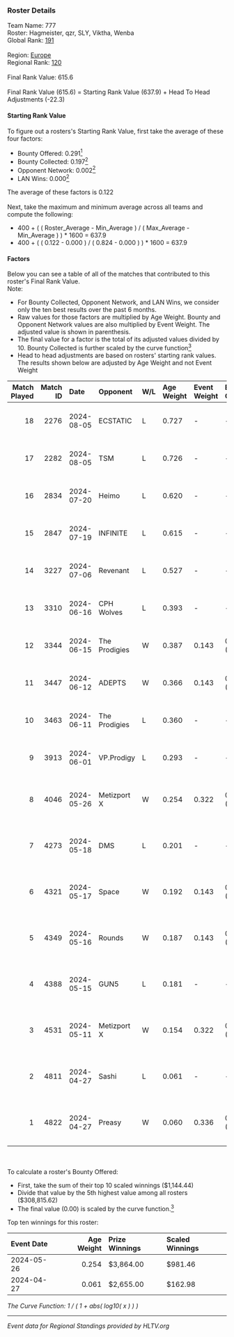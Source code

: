 ### Roster Details<br />
Team Name: 777<br />
Roster: Hagmeister, qzr, SLY, Viktha, Wenba<br />
Global Rank: [191](../../standings_global_2024_10_15.md)<br />
<br />
Region: [Europe]( ../../standings_europe_2024_10_15.md)<br />
Regional Rank: [120]( ../../standings_europe_2024_10_15.md)<br />
<br />
Final Rank Value:  615.6<br />
<br />
Final Rank Value (615.6) = Starting Rank Value (637.9) + Head To Head Adjustments (-22.3)<br />

#### Starting Rank Value<br />
To figure out a rosters's Starting Rank Value, first take the average of these four factors:<br />
- Bounty Offered: 0.291[<sup>1</sup>](#table2)
- Bounty Collected: 0.197[<sup>2</sup>](#table1)
- Opponent Network: 0.002[<sup>2</sup>](#table1)
- LAN Wins: 0.000[<sup>2</sup>](#table1)

The average of these factors is 0.122<br />
<br />
Next, take the maximum and minimum average across all teams and compute the following:<br />
- 400 + ( ( Roster_Average - Min_Average ) / ( Max_Average - Min_Average ) ) * 1600 = 637.9
- 400 + ( ( 0.122 - 0.000 ) / ( 0.824 - 0.000 ) ) * 1600 = 637.9


#### Factors<br />
Below you can see a table of all of the matches that contributed to this roster's Final Rank Value.<br />
Note:<br />

- For Bounty Collected, Opponent Network, and LAN Wins, we consider only the ten best results over the past 6 months.
- Raw values for those factors are multiplied by Age Weight. Bounty and Opponent Network values are also multiplied by Event Weight. The adjusted value is shown in parenthesis.
- The final value for a factor is the total of its adjusted values divided by 10. Bounty Collected is further scaled by the curve function[<sup>3</sup>](#curveFunction)
- Head to head adjustments are based on rosters' starting rank values. The results shown below are adjusted by Age Weight and not Event Weight
<span id="table1"></span><br />


| Match Played | Match ID | Date       | Opponent      | W/L | Age Weight | Event Weight | Bounty Collected | Opponent Network | LAN Wins  | H2H Adj. | Roster                                       |
| -: | -: | :- | :- | :- | :- | :- | :- | :- | :- | -: | :- |
|           18 |     2276 | 2024-08-05 | ECSTATIC      | L   | 0.727      | -            | -                | -                | -         |    -3.39 | Hagmeister, qzr, SLY, Viktha, Wenba          |
|           17 |     2282 | 2024-08-05 | TSM           | L   | 0.726      | -            | -                | -                | -         |    -3.08 | Hagmeister, qzr, SLY, Viktha, Wenba          |
|           16 |     2834 | 2024-07-20 | Heimo         | L   | 0.620      | -            | -                | -                | -         |    -9.77 | Hagmeister, qzr, SLY, Viktha, Wenba          |
|           15 |     2847 | 2024-07-19 | INFINITE      | L   | 0.615      | -            | -                | -                | -         |   -12.23 | Hagmeister, qzr, SLY, Viktha, Wenba          |
|           14 |     3227 | 2024-07-06 | Revenant      | L   | 0.527      | -            | -                | -                | -         |    -3.60 | Hagmeister, qzr, SLY, Viktha, Wenba          |
|           13 |     3310 | 2024-06-16 | CPH Wolves    | L   | 0.393      | -            | -                | -                | -         |    -3.52 | Hagmeister, qzr, SLY, Viktha, Wenba          |
|           12 |     3344 | 2024-06-15 | The Prodigies | W   | 0.387      | 0.143        | 0.007 (0.000)    | 0.032 (0.002)    | 0 (0.000) |     6.51 | Hagmeister, qzr, SLY, Viktha, Wenba          |
|           11 |     3447 | 2024-06-12 | ADEPTS        | W   | 0.366      | 0.143        | 0.001 (0.000)    | 0.040 (0.002)    | 0 (0.000) |     5.02 | Hagmeister, qzr, SLY, Viktha, Wenba          |
|           10 |     3463 | 2024-06-11 | The Prodigies | L   | 0.360      | -            | -                | -                | -         |    -5.19 | Hagmeister, qzr, SLY, Viktha, Wenba          |
|            9 |     3913 | 2024-06-01 | VP.Prodigy    | L   | 0.293      | -            | -                | -                | -         |    -2.92 | Affava, Hagmeister, qzr, Viktha, Wenba       |
|            8 |     4046 | 2024-05-26 | Metizport X   | W   | 0.254      | 0.322        | 0.002 (0.000)    | 0.005 (0.000)    | 0 (0.000) |     3.58 | Affava, Hagmeister, MadeInRed, Viktha, Wenba |
|            7 |     4273 | 2024-05-18 | DMS           | L   | 0.201      | -            | -                | -                | -         |    -1.55 | Affava, Hagmeister, MadeInRed, Viktha, Wenba |
|            6 |     4321 | 2024-05-17 | Space         | W   | 0.192      | 0.143        | 0.002 (0.000)    | 0.439 (0.012)    | 0 (0.000) |     4.19 | Affava, Hagmeister, MadeInRed, Viktha, Wenba |
|            5 |     4349 | 2024-05-16 | Rounds        | W   | 0.187      | 0.143        | 0.000 (0.000)    | 0.000 (0.000)    | 0 (0.000) |     1.21 | Affava, Hagmeister, MadeInRed, Viktha, Wenba |
|            4 |     4388 | 2024-05-15 | GUN5          | L   | 0.181      | -            | -                | -                | -         |    -0.71 | Affava, Hagmeister, MadeInRed, Viktha, Wenba |
|            3 |     4531 | 2024-05-11 | Metizport X   | W   | 0.154      | 0.322        | 0.002 (0.000)    | 0.005 (0.000)    | 0 (0.000) |     2.21 | Affava, Hagmeister, MadeInRed, Viktha, Wenba |
|            2 |     4811 | 2024-04-27 | Sashi         | L   | 0.061      | -            | -                | -                | -         |    -0.23 | Affava, Hagmeister, MadeInRed, Viktha, Wenba |
|            1 |     4822 | 2024-04-27 | Preasy        | W   | 0.060      | 0.336        | 0.004 (0.000)    | 0.121 (0.002)    | 0 (0.000) |     1.13 | Affava, Hagmeister, MadeInRed, Viktha, Wenba |

<br />
<span id="table2"></span><br />
To calculate a roster's Bounty Offered:<br />

- First, take the sum of their top 10 scaled winnings ($1,144.44)
- Divide that value by the 5th highest value among all rosters ($308,815.62)
- The final value (0.00) is scaled by the curve function.[<sup>3</sup>](#curveFunction)

Top ten winnings for this roster:<br />

| Event Date | Age Weight | Prize Winnings | Scaled Winnings |
| :- | -: | :- | :- |
| 2024-05-26 |      0.254 | $3,864.00      | $981.46         |
| 2024-04-27 |      0.061 | $2,655.00      | $162.98         |


<span id="curveFunction"></span>_The Curve Function: 1 / ( 1 + abs( log10( x ) ) )_<br />

---
_Event data for Regional Standings provided by HLTV.org_<br />
